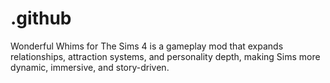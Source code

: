 # .github
Wonderful Whims for The Sims 4 is a gameplay mod that expands relationships, attraction systems, and personality depth, making Sims more dynamic, immersive, and story-driven.

